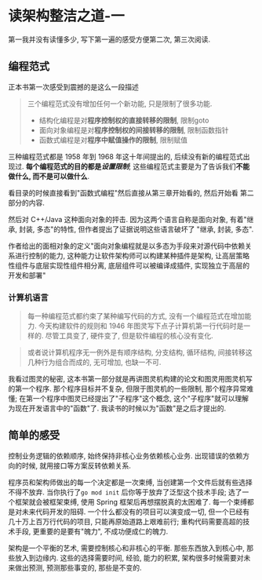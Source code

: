 # 读架构整洁之道-一

第一我并没有读懂多少, 写下第一遍的感受方便第二次, 第三次阅读.

## 编程范式

正本书第一次感受到震撼的是这么一段描述

> 三个编程范式没有增加任何一个新功能, 只是限制了很多功能. 
> * 结构化编程是对**程序控制权的直接转移的限制**, 限制goto
> * 面向对象编程是对**程序控制权的间接转移的限制**, 限制函数指针
> * 函数式编程是对**程序中赋值操作的限制**, 限制赋值

三种编程范式都是 1958 年到 1968 年这十年间提出的, 后续没有新的编程范式出现过. **每个编程范式的目的都是*设置限制***; 这些编程范式主要是为了告诉我们**不能做什么, 而不是可以做什么**. 

看目录的时候直接看到"函数式编程"然后直接从第三章开始看的, 然后开始看 第二部分的内容. 

然后对 C++/Java 这种面向对象的抨击. 因为这两个语言自称是面向对象, 有着"继承, 封装, 多态"的特性, 但作者提出了证据说明这些语言破坏了 "继承, 封装, 多态". 

作者给出的面相对象的定义"面向对象编程就是以多态为手段来对源代码中依赖关系进行控制的能力, 这种能力让软件架构师可以构建某种插件是架构, 让高层策略性组件与底层实现性组件相分离, 底层组件可以被编译成插件, 实现独立于高层的开发和部署"

### 计算机语言

> 每一种编程范式都约束了某种编写代码的方式, 没有一个编程范式在增加能力. 今天构建软件的规则和 1946 年图灵写下点子计算机第一行代码时是一样的. 尽管工具变了, 硬件变了, 但是软件编程的核心没有变化. 

> 或者说计算机程序无一例外是有顺序结构, 分支结构, 循环结构, 间接转移这几种行为组合而成的, 无可增加, 也缺一不可.

我看过图灵的秘密, 这本书第一部分就是再讲图灵机构建的论文和图灵用图灵机写的第一个程序. 那个程序目标并不复杂, 但限于图灵机的一些限制, 那个程序异常难懂; 在第一个程序中图灵已经提出了"子程序"这个概念, 这个"子程序"就可以理解为现在开发语言中的"函数"了. 我读书的时候以为"函数"是之后才提出的.

## 简单的感受

控制业务逻辑的依赖顺序, 始终保持非核心业务依赖核心业务. 出现错误的依赖方向的时候, 就用接口等方案反转依赖关系.

程序员和架构师做出的每一个决定都是一次束缚, 当创建第一个文件后就有些选择不得不放弃. 当你执行了`go mod init` 后你等于放弃了泛型这个技术手段; 选了一个框架就会被框架束缚, 使用 Spring 框架后再想摆脱真的太困难了. 每一个束缚都是对未来代码开发的阻碍. 一个什么都没有的项目可以演变成一切, 但一个已经有几十万上百万行代码的项目, 只能再原始道路上艰难前行; 重构代码需要高超的技术手段, 更重要的是要有"魄力", 不成功便成仁的魄力.

架构是一个平衡的艺术, 需要控制核心和非核心的平衡. 那些东西放入到核心中, 那些放入到边缘内. 这些的选择需要时间, 经验, 能力的积累, 架构很多时候需要对未来做出预测, 预测那些事变的, 那些是不变的. 